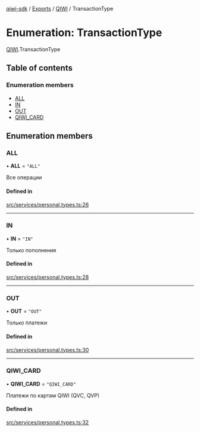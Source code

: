 [qiwi-sdk](../README.md) / [Exports](../modules.md) / [QIWI](../modules/QIWI.md) / TransactionType

# Enumeration: TransactionType

[QIWI](../modules/QIWI.md).TransactionType

## Table of contents

### Enumeration members

- [ALL](QIWI.TransactionType.md#all)
- [IN](QIWI.TransactionType.md#in)
- [OUT](QIWI.TransactionType.md#out)
- [QIWI\_CARD](QIWI.TransactionType.md#qiwi_card)

## Enumeration members

### ALL

• **ALL** = `"ALL"`

Все операции

#### Defined in

[src/services/personal.types.ts:26](https://github.com/AlexXanderGrib/node-qiwi-sdk/blob/59731a2/src/services/personal.types.ts#L26)

___

### IN

• **IN** = `"IN"`

Только пополнения

#### Defined in

[src/services/personal.types.ts:28](https://github.com/AlexXanderGrib/node-qiwi-sdk/blob/59731a2/src/services/personal.types.ts#L28)

___

### OUT

• **OUT** = `"OUT"`

Только платежи

#### Defined in

[src/services/personal.types.ts:30](https://github.com/AlexXanderGrib/node-qiwi-sdk/blob/59731a2/src/services/personal.types.ts#L30)

___

### QIWI\_CARD

• **QIWI\_CARD** = `"QIWI_CARD"`

Платежи по картам QIWI (QVC, QVP)

#### Defined in

[src/services/personal.types.ts:32](https://github.com/AlexXanderGrib/node-qiwi-sdk/blob/59731a2/src/services/personal.types.ts#L32)
